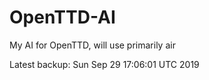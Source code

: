 # OpenTTD-AI
My AI for OpenTTD, will use primarily air

Latest backup: Sun Sep 29 17:06:01 UTC 2019

